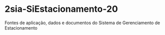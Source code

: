# 2sia-SiEstacionamento-20
Fontes de aplicação, dados e documentos do Sistema de Gerenciamento de Estacionamento
